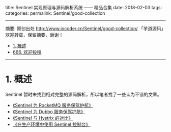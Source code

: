 title: Sentinel 实现原理与源码解析系统 —— 精品合集
date: 2018-02-03
tags:
categories:
permalink: Sentinel/good-collection

-------

摘要: 原创出处 http://www.iocoder.cn/Sentinel/good-collection/ 「芋道源码」欢迎转载，保留摘要，谢谢！

- [1. 概述](http://www.iocoder.cn/Sentinel/good-collection/)
- [666. 欢迎投稿](http://www.iocoder.cn/Sentinel/good-collection/)

-------

# 1. 概述

Sentinel 暂时未找到相对完整的源码解析，所以笔者找了一些认为不错的文章。

* [《Sentinel 为 RocketMQ 服务保驾护航》](http://www.iocoder.cn/Sentinel/all/sentinel-introduction-for-rocketmq)
* [《Sentinel 为 Dubbo 服务保驾护航》](http://www.iocoder.cn/Sentinel/all/sentinel-introduction-for-dubbo)
* [《Sentinel 与 Hystrix 的对比》](http://www.iocoder.cn/Sentinel/all/Sentinel-and-Hystrix)
* [《在生产环境中使用 Sentinel 控制台》](http://www.iocoder.cn/Sentinel/all/Use-the-sentinel-console-in-a-production-environment)

